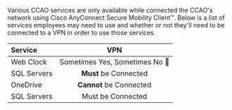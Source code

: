 Various CCAO services are only available while connected the CCAO's network using Cisco AnyConnect Secure Mobility Client&trade;.  Below is a list of services employees may need to use and whether or not they'll need to be connected to a VPN in order to use those services.

| Service | VPN |
|:------- |:---:|
| Web Clock | Sometimes Yes, Sometimes No :shrug: |
| SQL Servers | **Must** be Connected |
| OneDrive | **Cannot** be Connected |
| SQL Servers | Must be Connected |
